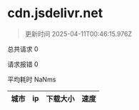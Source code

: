 
  # cdn.jsdelivr.net

  > 更新时间 2025-04-11T00:46:15.976Z
  
  总共请求 0

  请求报错 0

  平均耗时 NaNms

|城市|ip|下载大小|速度|
|-----|----------|---|---|

  